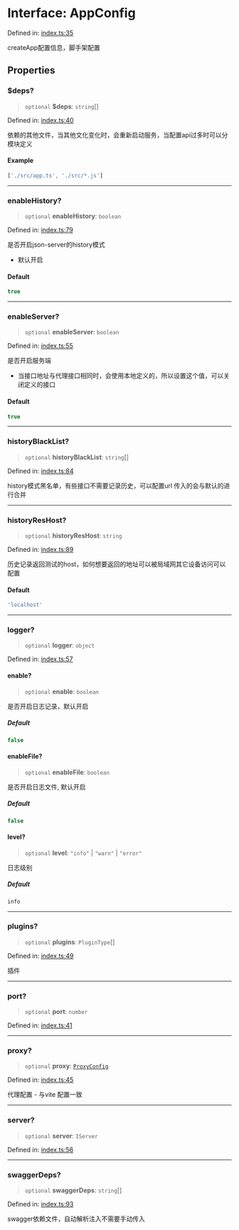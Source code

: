 <!-- prettier-ignore-start -->
# Interface: AppConfig

Defined in: [index.ts:35](https://github.com/windyeasy/asrv/blob/a3533c4d057a6db892b30abc0201b03710d63650/src/types/index.ts#L35)

createApp配置信息，脚手架配置

## Properties

### $deps?

> `optional` **$deps**: `string`[]

Defined in: [index.ts:40](https://github.com/windyeasy/asrv/blob/a3533c4d057a6db892b30abc0201b03710d63650/src/types/index.ts#L40)

依赖的其他文件，当其他文化变化时，会重新启动服务，当配置api过多时可以分模块定义

#### Example

```ts
['./src/app.ts', './src/*.js']
```

***

### enableHistory?

> `optional` **enableHistory**: `boolean`

Defined in: [index.ts:79](https://github.com/windyeasy/asrv/blob/a3533c4d057a6db892b30abc0201b03710d63650/src/types/index.ts#L79)

是否开启json-server的history模式
- 默认开启

#### Default

```ts
true
```

***

### enableServer?

> `optional` **enableServer**: `boolean`

Defined in: [index.ts:55](https://github.com/windyeasy/asrv/blob/a3533c4d057a6db892b30abc0201b03710d63650/src/types/index.ts#L55)

是否开启服务端
- 当接口地址与代理接口相同时，会使用本地定义的，所以设置这个值，可以关闭定义的接口

#### Default

```ts
true
```

***

### historyBlackList?

> `optional` **historyBlackList**: `string`[]

Defined in: [index.ts:84](https://github.com/windyeasy/asrv/blob/a3533c4d057a6db892b30abc0201b03710d63650/src/types/index.ts#L84)

history模式黑名单，有些接口不需要记录历史，可以配置url
传入的会与默认的进行合并

***

### historyResHost?

> `optional` **historyResHost**: `string`

Defined in: [index.ts:89](https://github.com/windyeasy/asrv/blob/a3533c4d057a6db892b30abc0201b03710d63650/src/types/index.ts#L89)

历史记录返回测试的host，如何想要返回的地址可以被局域网其它设备访问可以配置

#### Default

```ts
'localhost'
```

***

### logger?

> `optional` **logger**: `object`

Defined in: [index.ts:57](https://github.com/windyeasy/asrv/blob/a3533c4d057a6db892b30abc0201b03710d63650/src/types/index.ts#L57)

#### enable?

> `optional` **enable**: `boolean`

是否开启日志记录，默认开启

##### Default

```ts
false
```

#### enableFile?

> `optional` **enableFile**: `boolean`

是否开启日志文件, 默认开启

##### Default

```ts
false
```

#### level?

> `optional` **level**: `"info"` \| `"warn"` \| `"error"`

日志级别

##### Default

```ts
info
```

***

### plugins?

> `optional` **plugins**: `PluginType`[]

Defined in: [index.ts:49](https://github.com/windyeasy/asrv/blob/a3533c4d057a6db892b30abc0201b03710d63650/src/types/index.ts#L49)

插件

***

### port?

> `optional` **port**: `number`

Defined in: [index.ts:41](https://github.com/windyeasy/asrv/blob/a3533c4d057a6db892b30abc0201b03710d63650/src/types/index.ts#L41)

***

### proxy?

> `optional` **proxy**: [`ProxyConfig`](ProxyConfig.md)

Defined in: [index.ts:45](https://github.com/windyeasy/asrv/blob/a3533c4d057a6db892b30abc0201b03710d63650/src/types/index.ts#L45)

代理配置 - 与vite 配置一致

***

### server?

> `optional` **server**: `IServer`

Defined in: [index.ts:56](https://github.com/windyeasy/asrv/blob/a3533c4d057a6db892b30abc0201b03710d63650/src/types/index.ts#L56)

***

### swaggerDeps?

> `optional` **swaggerDeps**: `string`[]

Defined in: [index.ts:93](https://github.com/windyeasy/asrv/blob/a3533c4d057a6db892b30abc0201b03710d63650/src/types/index.ts#L93)

swagger依赖文件，自动解析注入不需要手动传入

<!-- prettier-ignore-end -->
